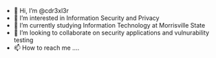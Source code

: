 - 👋 Hi, I’m @cdr3xl3r
- 👀 I’m interested in Information Security and Privacy
- 🌱 I’m currently studying Information Technology at Morrisville State 
- 💞️ I’m looking to collaborate on security applications and vulnurability testing
- 📫 How to reach me ....

<!---
cdr3xl3r/cdr3xl3r is a ✨ special ✨ repository because its `README.md` (this file) appears on your GitHub profile.
You can click the Preview link to take a look at your changes.
--->
